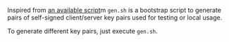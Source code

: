 Inspired from [an available script](https://github.com/techschool/pcbook-go)m `gen.sh` is a bootstrap script to generate pairs of self-signed client/server key pairs used for testing or local usage.

To generate different key pairs, just execute `gen.sh`.